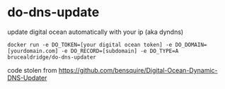 # do-dns-update
update digital ocean automatically with your ip (aka dyndns)

~~~
docker run -e DO_TOKEN=[your digital ocean token] -e DO_DOMAIN=[yourdomain.com] -e DO_RECORD=[subdomain] -e DO_TYPE=A brucealdridge/do-dns-updater
~~~


code stolen from https://github.com/bensquire/Digital-Ocean-Dynamic-DNS-Updater
